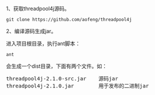 1、获取threadpool4j源码。
```shell
git clone https://github.com/aofeng/threadpool4j
```

2、编译源码生成jar。

进入项目根目录，执行ant脚本：
```shell
ant
````
会生成一个dist目录，下面有两个文件。如：
<pre>
threadpool4j-2.1.0-src.jar    源码jar
threadpool4j-2.1.0.jar        用于发布的二进制jar
</pre>
